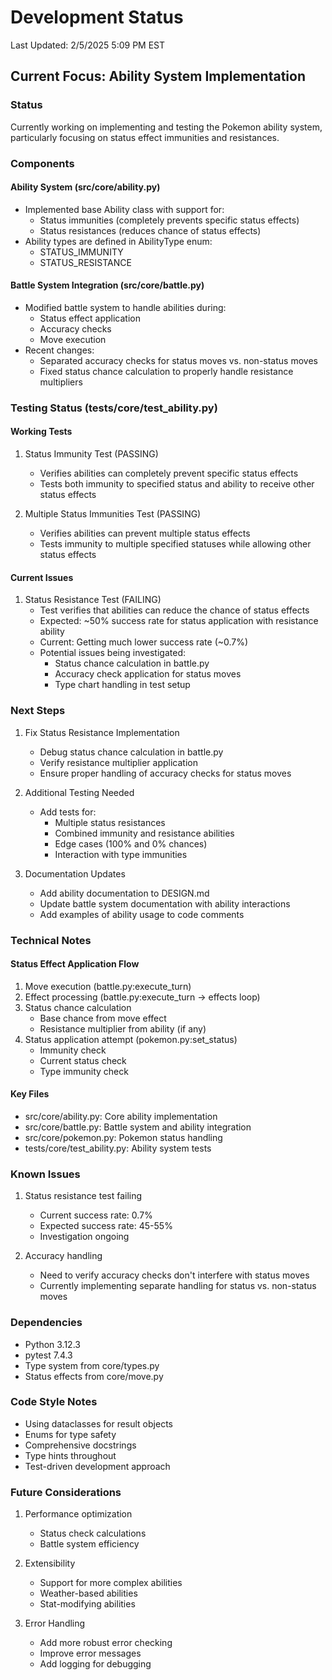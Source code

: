# Development Status

Last Updated: 2/5/2025 5:09 PM EST

## Current Focus: Ability System Implementation

### Status
Currently working on implementing and testing the Pokemon ability system, particularly focusing on status effect immunities and resistances.

### Components

#### Ability System (src/core/ability.py)
- Implemented base Ability class with support for:
  - Status immunities (completely prevents specific status effects)
  - Status resistances (reduces chance of status effects)
- Ability types are defined in AbilityType enum:
  - STATUS_IMMUNITY
  - STATUS_RESISTANCE

#### Battle System Integration (src/core/battle.py)
- Modified battle system to handle abilities during:
  - Status effect application
  - Accuracy checks
  - Move execution
- Recent changes:
  - Separated accuracy checks for status moves vs. non-status moves
  - Fixed status chance calculation to properly handle resistance multipliers

### Testing Status (tests/core/test_ability.py)

#### Working Tests
1. Status Immunity Test (PASSING)
   - Verifies abilities can completely prevent specific status effects
   - Tests both immunity to specified status and ability to receive other status effects

2. Multiple Status Immunities Test (PASSING)
   - Verifies abilities can prevent multiple status effects
   - Tests immunity to multiple specified statuses while allowing other status effects

#### Current Issues
1. Status Resistance Test (FAILING)
   - Test verifies that abilities can reduce the chance of status effects
   - Expected: ~50% success rate for status application with resistance ability
   - Current: Getting much lower success rate (~0.7%)
   - Potential issues being investigated:
     - Status chance calculation in battle.py
     - Accuracy check application for status moves
     - Type chart handling in test setup

### Next Steps

1. Fix Status Resistance Implementation
   - Debug status chance calculation in battle.py
   - Verify resistance multiplier application
   - Ensure proper handling of accuracy checks for status moves

2. Additional Testing Needed
   - Add tests for:
     - Multiple status resistances
     - Combined immunity and resistance abilities
     - Edge cases (100% and 0% chances)
     - Interaction with type immunities

3. Documentation Updates
   - Add ability documentation to DESIGN.md
   - Update battle system documentation with ability interactions
   - Add examples of ability usage to code comments

### Technical Notes

#### Status Effect Application Flow
1. Move execution (battle.py:execute_turn)
2. Effect processing (battle.py:execute_turn -> effects loop)
3. Status chance calculation
   - Base chance from move effect
   - Resistance multiplier from ability (if any)
4. Status application attempt (pokemon.py:set_status)
   - Immunity check
   - Current status check
   - Type immunity check

#### Key Files
- src/core/ability.py: Core ability implementation
- src/core/battle.py: Battle system and ability integration
- src/core/pokemon.py: Pokemon status handling
- tests/core/test_ability.py: Ability system tests

### Known Issues
1. Status resistance test failing
   - Current success rate: 0.7%
   - Expected success rate: 45-55%
   - Investigation ongoing

2. Accuracy handling
   - Need to verify accuracy checks don't interfere with status moves
   - Currently implementing separate handling for status vs. non-status moves

### Dependencies
- Python 3.12.3
- pytest 7.4.3
- Type system from core/types.py
- Status effects from core/move.py

### Code Style Notes
- Using dataclasses for result objects
- Enums for type safety
- Comprehensive docstrings
- Type hints throughout
- Test-driven development approach

### Future Considerations
1. Performance optimization
   - Status check calculations
   - Battle system efficiency

2. Extensibility
   - Support for more complex abilities
   - Weather-based abilities
   - Stat-modifying abilities

3. Error Handling
   - Add more robust error checking
   - Improve error messages
   - Add logging for debugging
